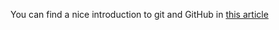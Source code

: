 You can find a nice introduction to git and GitHub in [this article](http://journals.plos.org/ploscompbiol/article?id=10.1371/journal.pcbi.1004668)
